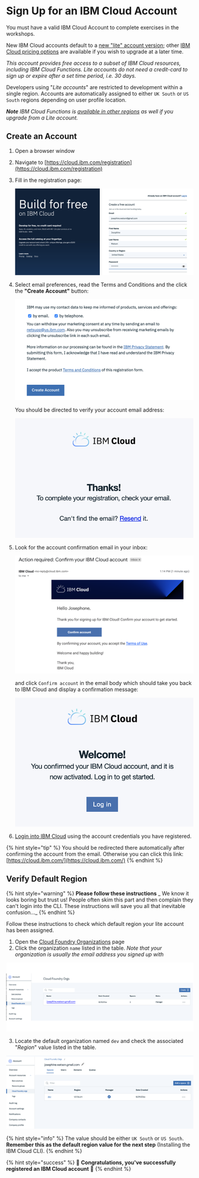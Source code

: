 <!--
#
# Licensed to the Apache Software Foundation (ASF) under one or more
# contributor license agreements.  See the NOTICE file distributed with
# this work for additional information regarding copyright ownership.
# The ASF licenses this file to You under the Apache License, Version 2.0
# (the "License"); you may not use this file except in compliance with
# the License.  You may obtain a copy of the License at
#
#     http://www.apache.org/licenses/LICENSE-2.0
#
# Unless required by applicable law or agreed to in writing, software
# distributed under the License is distributed on an "AS IS" BASIS,
# WITHOUT WARRANTIES OR CONDITIONS OF ANY KIND, either express or implied.
# See the License for the specific language governing permissions and
# limitations under the License.
#
-->

# Sign Up for an IBM Cloud Account

You must have a valid IBM Cloud Account to complete exercises in the workshops.

New IBM Cloud accounts default to a [new "lite" account version](https://www.ibm.com/cloud/free/); other [IBM Cloud pricing options](https://www.ibm.com/cloud/pricing) are available if you wish to upgrade at a later time.

_This account provides free access to a subset of IBM Cloud resources, including IBM Cloud Functions. Lite accounts do not need a credit-card to sign up or expire after a set time period, i.e. 30 days._

Developers using "_Lite accounts_" are restricted to development within a single region. Accounts are automatically assigned to either `UK South` or `US South` regions depending on user profile location.

_**Note** IBM Cloud Functions is [available in other regions](https://cloud.ibm.com/docs/openwhisk?topic=cloud-functions-cloudfunctions_regions) as well if you upgrade from a Lite account._

## Create an Account

1. Open a browser window
1. Navigate to [https://cloud.ibm.com/registration](https://cloud.ibm.com/registration)

1. Fill in the registration page:

    ![Registration form](images/ibm-cloud-registration-1.png)

1. Select email preferences, read the Terms and Conditions  and the click the **"Create Account"** button:

    ![Contact preferences](images/ibm-cloud-registration-2.png)

    You should be directed to verify your account email address:

    ![Check email](images/ibm-cloud-registration-3.png)

1. Look for the account confirmation email in your inbox:

    ![Confirmation email](images/ibm-cloud-registration-email.png)

    and click `Confirm account` in the email body which should take you back to IBM Cloud and display a confirmation message:

    ![Registration confirmed](images/ibm-cloud-registration-4.png)

1. [Login into IBM Cloud](https://cloud.ibm.com/) using the account credentials you have registered.

{% hint style="tip" %}
You should be redirected there automatically after confirming the account from the email. Otherwise you can click this link: [https://cloud.ibm.com/](https://cloud.ibm.com/)
{% endhint %}

## Verify Default Region

{% hint style="warning" %}
**Please follow these instructions** _
We know it looks boring but trust us! People often skim this part and then complain they can't login into the CLI. These instructions will save you all that inevitable confusion..._
{% endhint %}

Follow these instructions to check which default region your lite account has been assigned.

1. Open the [Cloud Foundry Organizations](https://cloud.ibm.com/account/cloud-foundry) page
1. Click the organization `name` listed in the table.
*Note that your organization is usually the email address you signed up with*

![Cloud Foundry Orgs.](images/ibm-cloud-cloud-foundry-orgs-1.png)

3. Locate the default organization named `dev` and check the associated "_Region_" value listed in the table.

![Cloud Foundry Org. Spaces](images/ibm-cloud-cloud-foundry-orgs-2.png)

{% hint style="info" %}
The value should be either `UK South` or `US South`.
**Remember this as the default region value for the next step** (Installing the IBM Cloud CLI).
{% endhint %}

{% hint style="success" %}
🎉 **Congratulations, you've successfully registered an IBM Cloud account** 🎉
{% endhint %}
